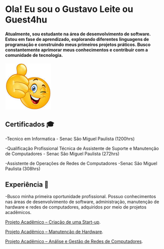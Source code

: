 # Ola! Eu sou o Gustavo Leite ou Guest4hu 



#### Atualmente, sou estudante na área de desenvolvimento de software. Estou em fase de aprendizado, explorando diferentes linguagens de programação e construindo meus primeiros projetos práticos. Busco constantemente aprimorar meus conhecimentos e contribuir com a comunidade de tecnologia.

![Joinha](image-1.png)
## Certificados 🎓

-Tecnico em Informatica - Senac São Miguel Paulista (1200hrs) 

-Qualificação Profissional Técnica de Assistente de Suporte e Manutenção de Computadores - Senac São Miguel Paulista (272hrs)

-Assistente de Operações de Redes de Computadores -Senac São Miguel Paulista (308hrs)



## Experiência 💼 
-Busco minha primeira oportunidade profissional. Possuo conhecimentos nas áreas de desenvolvimento de software, administração, manutenção de hardware e redes de computadores, adquiridos por meio de projetos acadêmicos.

[Projeto Acadêmico – Criação de uma Start-up](https://www.canva.com/design/DAGAi1KDQtM/5gPFqaP99jf94J_VsI4GYQ/edit?utm_content=DAGAi1KDQtM&utm_campaign=designshare&utm_medium=link2&utm_source=sharebutton).

[Projeto Acadêmico – Manutenção de Hardware](https://www.canva.com/design/DAGT6yrtMwY/IUoBjWNq-9BQDlOF7XdY8Q/edit?utm_content=DAGT6yrtMwY&utm_campaign=designshare&utm_medium=link2&utm_source=sharebuttonn).

[Projeto Acadêmico – Análise e Gestão de Redes de Computadores](https://www.canva.com/design/DAGjfLvfe4k/4N86pnBOrpwQGfrfT8CwXg/edit?utm_content=DAGjfLvfe4k&utm_campaign=designshare&utm_medium=link2&utm_source=sharebutton).







